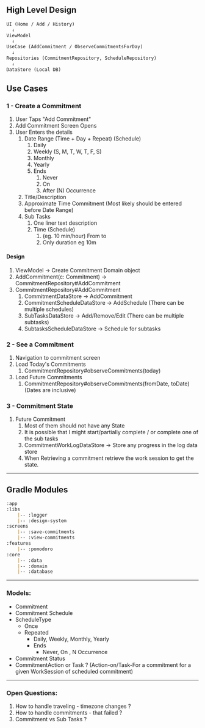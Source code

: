 ## High Level Design

```markdown
UI (Home / Add / History)
  ↓
ViewModel
  ↓
UseCase (AddCommitment / ObserveCommitmentsForDay)
  ↓
Repositories (CommitmentRepository, ScheduleRepository)
  ↓
DataStore (Local DB)
```

## Use Cases

### 1 - Create a Commitment
1. User Taps "Add Commitment"
2. Add Commitment Screen Opens
3. User Enters the details
    1. Date Range (Time + Day + Repeat) (Schedule)
        1. Daily
        2. Weekly (S, M, T, W, T, F, S)
        3. Monthly
        4. Yearly
        5. Ends
            1. Never
            2. On <Date>
            3. After (N) Occurrence
    2. Title/Description
    3. Approximate Time Commitment (Most likely should be entered before Date Range)
    4. Sub Tasks
        1. One liner text description
        2. Time (Schedule)
            1. (eg. 10 min/hour) From <Time> to <Time>
            2. Only duration eg 10m

#### Design
1. ViewModel -> Create Commitment Domain object
2. AddCommitment(c: Commitment) -> CommitmentRepository#AddCommitment
3. CommitmentRepository#AddCommitment 
   1. CommitmentDataStore -> AddCommitment
   2. CommitmentScheduleDataStore -> AddSchedule (There can be multiple schedules)
   3. SubTasksDataStore -> Add/Remove/Edit (There can be multiple subtasks)
   4. SubtasksScheduleDataStore -> Schedule for subtasks

### 2 - See a Commitment
1. Navigation to commitment screen
2. Load Today's Commitments
   1. CommitmentRepository#observeCommitments(today)
3. Load Future Commitments
   1. CommitmentRepository#observeCommitments(fromDate, toDate) (Dates are inclusive)

### 3 - Commitment State
1. Future Commitment 
   1. Most of them should not have any State
   2. It is possible that I might start/partially complete / or complete one of the sub tasks
   3. CommitmentWorkLogDataStore -> Store any progress in the log data store
   4. When Retrieving a commitment retrieve the work session to get the state. 

---

## Gradle Modules
```markdown
:app
:libs
    |-- :logger
    |-- :design-system
:screens
    |-- :save-commitments
    |-- :view-commitments
:features
    |-- :pomodoro
:core
    |-- :data
    |-- :domain
    |-- :database

```



---

### Models:
- Commitment
- Commitment Schedule
- ScheduleType
  - Once
  - Repeated
    - Daily, Weekly, Monthly, Yearly
    - Ends
      - Never, On <Date>, N Occurrence
- Commitment Status
- CommitmentAction or Task ?
  (Action-on/Task-For a commitment for a given WorkSession of scheduled commitment)

---

### Open Questions:
1. How to handle traveling - timezone changes ?
2. How to handle commitments - that failed ?
3. Commitment vs Sub Tasks ?








